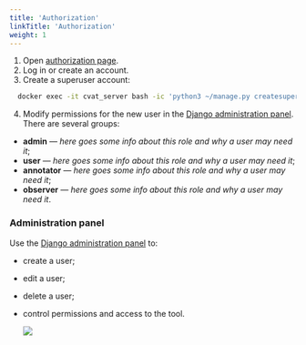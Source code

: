 ```yaml
---
title: 'Authorization'
linkTitle: 'Authorization'
weight: 1
---
```

1. Open [authorization page](https://app.cvat.ai/auth/login).
2. Log in or create an account.
3. Create a superuser account:

  ```bash
    docker exec -it cvat_server bash -ic 'python3 ~/manage.py createsuperuser'
  ```

4. Modify permissions for the new user in the [Django administration panel](http://localhost:8080/admin). There are several groups:
* **admin** — _here goes some info about this role and why a user may need it_;
* **user** — _here goes some info about this role and why a user may need it_;
* **annotator** — _here goes some info about this role and why a user may need it_;
* **observer** — _here goes some info about this role and why a user may need it_.

### Administration panel

Use the [Django administration panel](http://localhost:8080/admin) to:

* create a user;
* edit a user;
* delete a user;
* control permissions and access to the tool.

  ![](/images/image115.jpg)
